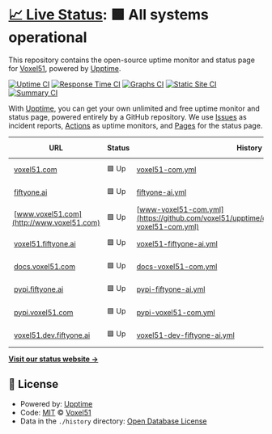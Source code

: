 # [📈 Live Status](https://upptime.voxel51.com): <!--live status--> **🟩 All systems operational**

This repository contains the open-source uptime monitor and status page for [Voxel51](https://voxel51.com), powered by [Upptime](https://github.com/upptime/upptime).

[![Uptime CI](https://github.com/voxel51/upptime/workflows/Uptime%20CI/badge.svg)](https://github.com/voxel51/upptime/actions?query=workflow%3A%22Uptime+CI%22)
[![Response Time CI](https://github.com/voxel51/upptime/workflows/Response%20Time%20CI/badge.svg)](https://github.com/voxel51/upptime/actions?query=workflow%3A%22Response+Time+CI%22)
[![Graphs CI](https://github.com/voxel51/upptime/workflows/Graphs%20CI/badge.svg)](https://github.com/voxel51/upptime/actions?query=workflow%3A%22Graphs+CI%22)
[![Static Site CI](https://github.com/voxel51/upptime/workflows/Static%20Site%20CI/badge.svg)](https://github.com/voxel51/upptime/actions?query=workflow%3A%22Static+Site+CI%22)
[![Summary CI](https://github.com/voxel51/upptime/workflows/Summary%20CI/badge.svg)](https://github.com/voxel51/upptime/actions?query=workflow%3A%22Summary+CI%22)

With [Upptime](https://upptime.js.org), you can get your own unlimited and free uptime monitor and status page, powered entirely by a GitHub repository. We use [Issues](https://github.com/voxel51/upptime/issues) as incident reports, [Actions](https://github.com/voxel51/upptime/actions) as uptime monitors, and [Pages](https://upptime.voxel51.com) for the status page.

<!--start: status pages-->
<!-- This summary is generated by Upptime (https://github.com/upptime/upptime) -->
<!-- Do not edit this manually, your changes will be overwritten -->
<!-- prettier-ignore -->
| URL | Status | History | Response Time | Uptime |
| --- | ------ | ------- | ------------- | ------ |
| <img alt="" src="https://icons.duckduckgo.com/ip3/voxel51.com.ico" height="13"> [voxel51.com](https://voxel51.com) | 🟩 Up | [voxel51-com.yml](https://github.com/voxel51/upptime/commits/HEAD/history/voxel51-com.yml) | <details><summary><img alt="Response time graph" src="./graphs/voxel51-com/response-time-week.png" height="20"> 302ms</summary><br><a href="https://upptime.voxel51.com/history/voxel51-com"><img alt="Response time 197" src="https://img.shields.io/endpoint?url=https%3A%2F%2Fraw.githubusercontent.com%2Fvoxel51%2Fupptime%2FHEAD%2Fapi%2Fvoxel51-com%2Fresponse-time.json"></a><br><a href="https://upptime.voxel51.com/history/voxel51-com"><img alt="24-hour response time 294" src="https://img.shields.io/endpoint?url=https%3A%2F%2Fraw.githubusercontent.com%2Fvoxel51%2Fupptime%2FHEAD%2Fapi%2Fvoxel51-com%2Fresponse-time-day.json"></a><br><a href="https://upptime.voxel51.com/history/voxel51-com"><img alt="7-day response time 302" src="https://img.shields.io/endpoint?url=https%3A%2F%2Fraw.githubusercontent.com%2Fvoxel51%2Fupptime%2FHEAD%2Fapi%2Fvoxel51-com%2Fresponse-time-week.json"></a><br><a href="https://upptime.voxel51.com/history/voxel51-com"><img alt="30-day response time 359" src="https://img.shields.io/endpoint?url=https%3A%2F%2Fraw.githubusercontent.com%2Fvoxel51%2Fupptime%2FHEAD%2Fapi%2Fvoxel51-com%2Fresponse-time-month.json"></a><br><a href="https://upptime.voxel51.com/history/voxel51-com"><img alt="1-year response time 197" src="https://img.shields.io/endpoint?url=https%3A%2F%2Fraw.githubusercontent.com%2Fvoxel51%2Fupptime%2FHEAD%2Fapi%2Fvoxel51-com%2Fresponse-time-year.json"></a></details> | <details><summary><a href="https://upptime.voxel51.com/history/voxel51-com">100.00%</a></summary><a href="https://upptime.voxel51.com/history/voxel51-com"><img alt="All-time uptime 100.00%" src="https://img.shields.io/endpoint?url=https%3A%2F%2Fraw.githubusercontent.com%2Fvoxel51%2Fupptime%2FHEAD%2Fapi%2Fvoxel51-com%2Fuptime.json"></a><br><a href="https://upptime.voxel51.com/history/voxel51-com"><img alt="24-hour uptime 100.00%" src="https://img.shields.io/endpoint?url=https%3A%2F%2Fraw.githubusercontent.com%2Fvoxel51%2Fupptime%2FHEAD%2Fapi%2Fvoxel51-com%2Fuptime-day.json"></a><br><a href="https://upptime.voxel51.com/history/voxel51-com"><img alt="7-day uptime 100.00%" src="https://img.shields.io/endpoint?url=https%3A%2F%2Fraw.githubusercontent.com%2Fvoxel51%2Fupptime%2FHEAD%2Fapi%2Fvoxel51-com%2Fuptime-week.json"></a><br><a href="https://upptime.voxel51.com/history/voxel51-com"><img alt="30-day uptime 100.00%" src="https://img.shields.io/endpoint?url=https%3A%2F%2Fraw.githubusercontent.com%2Fvoxel51%2Fupptime%2FHEAD%2Fapi%2Fvoxel51-com%2Fuptime-month.json"></a><br><a href="https://upptime.voxel51.com/history/voxel51-com"><img alt="1-year uptime 100.00%" src="https://img.shields.io/endpoint?url=https%3A%2F%2Fraw.githubusercontent.com%2Fvoxel51%2Fupptime%2FHEAD%2Fapi%2Fvoxel51-com%2Fuptime-year.json"></a></details>
| <img alt="" src="https://icons.duckduckgo.com/ip3/fiftyone.ai.ico" height="13"> [fiftyone.ai](https://fiftyone.ai) | 🟩 Up | [fiftyone-ai.yml](https://github.com/voxel51/upptime/commits/HEAD/history/fiftyone-ai.yml) | <details><summary><img alt="Response time graph" src="./graphs/fiftyone-ai/response-time-week.png" height="20"> 302ms</summary><br><a href="https://upptime.voxel51.com/history/fiftyone-ai"><img alt="Response time 246" src="https://img.shields.io/endpoint?url=https%3A%2F%2Fraw.githubusercontent.com%2Fvoxel51%2Fupptime%2FHEAD%2Fapi%2Ffiftyone-ai%2Fresponse-time.json"></a><br><a href="https://upptime.voxel51.com/history/fiftyone-ai"><img alt="24-hour response time 274" src="https://img.shields.io/endpoint?url=https%3A%2F%2Fraw.githubusercontent.com%2Fvoxel51%2Fupptime%2FHEAD%2Fapi%2Ffiftyone-ai%2Fresponse-time-day.json"></a><br><a href="https://upptime.voxel51.com/history/fiftyone-ai"><img alt="7-day response time 302" src="https://img.shields.io/endpoint?url=https%3A%2F%2Fraw.githubusercontent.com%2Fvoxel51%2Fupptime%2FHEAD%2Fapi%2Ffiftyone-ai%2Fresponse-time-week.json"></a><br><a href="https://upptime.voxel51.com/history/fiftyone-ai"><img alt="30-day response time 413" src="https://img.shields.io/endpoint?url=https%3A%2F%2Fraw.githubusercontent.com%2Fvoxel51%2Fupptime%2FHEAD%2Fapi%2Ffiftyone-ai%2Fresponse-time-month.json"></a><br><a href="https://upptime.voxel51.com/history/fiftyone-ai"><img alt="1-year response time 246" src="https://img.shields.io/endpoint?url=https%3A%2F%2Fraw.githubusercontent.com%2Fvoxel51%2Fupptime%2FHEAD%2Fapi%2Ffiftyone-ai%2Fresponse-time-year.json"></a></details> | <details><summary><a href="https://upptime.voxel51.com/history/fiftyone-ai">100.00%</a></summary><a href="https://upptime.voxel51.com/history/fiftyone-ai"><img alt="All-time uptime 100.00%" src="https://img.shields.io/endpoint?url=https%3A%2F%2Fraw.githubusercontent.com%2Fvoxel51%2Fupptime%2FHEAD%2Fapi%2Ffiftyone-ai%2Fuptime.json"></a><br><a href="https://upptime.voxel51.com/history/fiftyone-ai"><img alt="24-hour uptime 100.00%" src="https://img.shields.io/endpoint?url=https%3A%2F%2Fraw.githubusercontent.com%2Fvoxel51%2Fupptime%2FHEAD%2Fapi%2Ffiftyone-ai%2Fuptime-day.json"></a><br><a href="https://upptime.voxel51.com/history/fiftyone-ai"><img alt="7-day uptime 100.00%" src="https://img.shields.io/endpoint?url=https%3A%2F%2Fraw.githubusercontent.com%2Fvoxel51%2Fupptime%2FHEAD%2Fapi%2Ffiftyone-ai%2Fuptime-week.json"></a><br><a href="https://upptime.voxel51.com/history/fiftyone-ai"><img alt="30-day uptime 100.00%" src="https://img.shields.io/endpoint?url=https%3A%2F%2Fraw.githubusercontent.com%2Fvoxel51%2Fupptime%2FHEAD%2Fapi%2Ffiftyone-ai%2Fuptime-month.json"></a><br><a href="https://upptime.voxel51.com/history/fiftyone-ai"><img alt="1-year uptime 100.00%" src="https://img.shields.io/endpoint?url=https%3A%2F%2Fraw.githubusercontent.com%2Fvoxel51%2Fupptime%2FHEAD%2Fapi%2Ffiftyone-ai%2Fuptime-year.json"></a></details>
| <img alt="" src="https://icons.duckduckgo.com/ip3/www.voxel51.com.ico" height="13"> [www.voxel51.com](http://www.voxel51.com) | 🟩 Up | [www-voxel51-com.yml](https://github.com/voxel51/upptime/commits/HEAD/history/www-voxel51-com.yml) | <details><summary><img alt="Response time graph" src="./graphs/www-voxel51-com/response-time-week.png" height="20"> 1026ms</summary><br><a href="https://upptime.voxel51.com/history/www-voxel51-com"><img alt="Response time 308" src="https://img.shields.io/endpoint?url=https%3A%2F%2Fraw.githubusercontent.com%2Fvoxel51%2Fupptime%2FHEAD%2Fapi%2Fwww-voxel51-com%2Fresponse-time.json"></a><br><a href="https://upptime.voxel51.com/history/www-voxel51-com"><img alt="24-hour response time 637" src="https://img.shields.io/endpoint?url=https%3A%2F%2Fraw.githubusercontent.com%2Fvoxel51%2Fupptime%2FHEAD%2Fapi%2Fwww-voxel51-com%2Fresponse-time-day.json"></a><br><a href="https://upptime.voxel51.com/history/www-voxel51-com"><img alt="7-day response time 1026" src="https://img.shields.io/endpoint?url=https%3A%2F%2Fraw.githubusercontent.com%2Fvoxel51%2Fupptime%2FHEAD%2Fapi%2Fwww-voxel51-com%2Fresponse-time-week.json"></a><br><a href="https://upptime.voxel51.com/history/www-voxel51-com"><img alt="30-day response time 785" src="https://img.shields.io/endpoint?url=https%3A%2F%2Fraw.githubusercontent.com%2Fvoxel51%2Fupptime%2FHEAD%2Fapi%2Fwww-voxel51-com%2Fresponse-time-month.json"></a><br><a href="https://upptime.voxel51.com/history/www-voxel51-com"><img alt="1-year response time 308" src="https://img.shields.io/endpoint?url=https%3A%2F%2Fraw.githubusercontent.com%2Fvoxel51%2Fupptime%2FHEAD%2Fapi%2Fwww-voxel51-com%2Fresponse-time-year.json"></a></details> | <details><summary><a href="https://upptime.voxel51.com/history/www-voxel51-com">100.00%</a></summary><a href="https://upptime.voxel51.com/history/www-voxel51-com"><img alt="All-time uptime 100.00%" src="https://img.shields.io/endpoint?url=https%3A%2F%2Fraw.githubusercontent.com%2Fvoxel51%2Fupptime%2FHEAD%2Fapi%2Fwww-voxel51-com%2Fuptime.json"></a><br><a href="https://upptime.voxel51.com/history/www-voxel51-com"><img alt="24-hour uptime 100.00%" src="https://img.shields.io/endpoint?url=https%3A%2F%2Fraw.githubusercontent.com%2Fvoxel51%2Fupptime%2FHEAD%2Fapi%2Fwww-voxel51-com%2Fuptime-day.json"></a><br><a href="https://upptime.voxel51.com/history/www-voxel51-com"><img alt="7-day uptime 100.00%" src="https://img.shields.io/endpoint?url=https%3A%2F%2Fraw.githubusercontent.com%2Fvoxel51%2Fupptime%2FHEAD%2Fapi%2Fwww-voxel51-com%2Fuptime-week.json"></a><br><a href="https://upptime.voxel51.com/history/www-voxel51-com"><img alt="30-day uptime 100.00%" src="https://img.shields.io/endpoint?url=https%3A%2F%2Fraw.githubusercontent.com%2Fvoxel51%2Fupptime%2FHEAD%2Fapi%2Fwww-voxel51-com%2Fuptime-month.json"></a><br><a href="https://upptime.voxel51.com/history/www-voxel51-com"><img alt="1-year uptime 100.00%" src="https://img.shields.io/endpoint?url=https%3A%2F%2Fraw.githubusercontent.com%2Fvoxel51%2Fupptime%2FHEAD%2Fapi%2Fwww-voxel51-com%2Fuptime-year.json"></a></details>
| <img alt="" src="https://icons.duckduckgo.com/ip3/voxel51.fiftyone.ai.ico" height="13"> [voxel51.fiftyone.ai](https://voxel51.fiftyone.ai) | 🟩 Up | [voxel51-fiftyone-ai.yml](https://github.com/voxel51/upptime/commits/HEAD/history/voxel51-fiftyone-ai.yml) | <details><summary><img alt="Response time graph" src="./graphs/voxel51-fiftyone-ai/response-time-week.png" height="20"> 297ms</summary><br><a href="https://upptime.voxel51.com/history/voxel51-fiftyone-ai"><img alt="Response time 295" src="https://img.shields.io/endpoint?url=https%3A%2F%2Fraw.githubusercontent.com%2Fvoxel51%2Fupptime%2FHEAD%2Fapi%2Fvoxel51-fiftyone-ai%2Fresponse-time.json"></a><br><a href="https://upptime.voxel51.com/history/voxel51-fiftyone-ai"><img alt="24-hour response time 276" src="https://img.shields.io/endpoint?url=https%3A%2F%2Fraw.githubusercontent.com%2Fvoxel51%2Fupptime%2FHEAD%2Fapi%2Fvoxel51-fiftyone-ai%2Fresponse-time-day.json"></a><br><a href="https://upptime.voxel51.com/history/voxel51-fiftyone-ai"><img alt="7-day response time 297" src="https://img.shields.io/endpoint?url=https%3A%2F%2Fraw.githubusercontent.com%2Fvoxel51%2Fupptime%2FHEAD%2Fapi%2Fvoxel51-fiftyone-ai%2Fresponse-time-week.json"></a><br><a href="https://upptime.voxel51.com/history/voxel51-fiftyone-ai"><img alt="30-day response time 285" src="https://img.shields.io/endpoint?url=https%3A%2F%2Fraw.githubusercontent.com%2Fvoxel51%2Fupptime%2FHEAD%2Fapi%2Fvoxel51-fiftyone-ai%2Fresponse-time-month.json"></a><br><a href="https://upptime.voxel51.com/history/voxel51-fiftyone-ai"><img alt="1-year response time 295" src="https://img.shields.io/endpoint?url=https%3A%2F%2Fraw.githubusercontent.com%2Fvoxel51%2Fupptime%2FHEAD%2Fapi%2Fvoxel51-fiftyone-ai%2Fresponse-time-year.json"></a></details> | <details><summary><a href="https://upptime.voxel51.com/history/voxel51-fiftyone-ai">100.00%</a></summary><a href="https://upptime.voxel51.com/history/voxel51-fiftyone-ai"><img alt="All-time uptime 99.99%" src="https://img.shields.io/endpoint?url=https%3A%2F%2Fraw.githubusercontent.com%2Fvoxel51%2Fupptime%2FHEAD%2Fapi%2Fvoxel51-fiftyone-ai%2Fuptime.json"></a><br><a href="https://upptime.voxel51.com/history/voxel51-fiftyone-ai"><img alt="24-hour uptime 100.00%" src="https://img.shields.io/endpoint?url=https%3A%2F%2Fraw.githubusercontent.com%2Fvoxel51%2Fupptime%2FHEAD%2Fapi%2Fvoxel51-fiftyone-ai%2Fuptime-day.json"></a><br><a href="https://upptime.voxel51.com/history/voxel51-fiftyone-ai"><img alt="7-day uptime 100.00%" src="https://img.shields.io/endpoint?url=https%3A%2F%2Fraw.githubusercontent.com%2Fvoxel51%2Fupptime%2FHEAD%2Fapi%2Fvoxel51-fiftyone-ai%2Fuptime-week.json"></a><br><a href="https://upptime.voxel51.com/history/voxel51-fiftyone-ai"><img alt="30-day uptime 100.00%" src="https://img.shields.io/endpoint?url=https%3A%2F%2Fraw.githubusercontent.com%2Fvoxel51%2Fupptime%2FHEAD%2Fapi%2Fvoxel51-fiftyone-ai%2Fuptime-month.json"></a><br><a href="https://upptime.voxel51.com/history/voxel51-fiftyone-ai"><img alt="1-year uptime 99.99%" src="https://img.shields.io/endpoint?url=https%3A%2F%2Fraw.githubusercontent.com%2Fvoxel51%2Fupptime%2FHEAD%2Fapi%2Fvoxel51-fiftyone-ai%2Fuptime-year.json"></a></details>
| <img alt="" src="https://icons.duckduckgo.com/ip3/docs.voxel51.com.ico" height="13"> [docs.voxel51.com](https://docs.voxel51.com) | 🟩 Up | [docs-voxel51-com.yml](https://github.com/voxel51/upptime/commits/HEAD/history/docs-voxel51-com.yml) | <details><summary><img alt="Response time graph" src="./graphs/docs-voxel51-com/response-time-week.png" height="20"> 53ms</summary><br><a href="https://upptime.voxel51.com/history/docs-voxel51-com"><img alt="Response time 135" src="https://img.shields.io/endpoint?url=https%3A%2F%2Fraw.githubusercontent.com%2Fvoxel51%2Fupptime%2FHEAD%2Fapi%2Fdocs-voxel51-com%2Fresponse-time.json"></a><br><a href="https://upptime.voxel51.com/history/docs-voxel51-com"><img alt="24-hour response time 51" src="https://img.shields.io/endpoint?url=https%3A%2F%2Fraw.githubusercontent.com%2Fvoxel51%2Fupptime%2FHEAD%2Fapi%2Fdocs-voxel51-com%2Fresponse-time-day.json"></a><br><a href="https://upptime.voxel51.com/history/docs-voxel51-com"><img alt="7-day response time 53" src="https://img.shields.io/endpoint?url=https%3A%2F%2Fraw.githubusercontent.com%2Fvoxel51%2Fupptime%2FHEAD%2Fapi%2Fdocs-voxel51-com%2Fresponse-time-week.json"></a><br><a href="https://upptime.voxel51.com/history/docs-voxel51-com"><img alt="30-day response time 63" src="https://img.shields.io/endpoint?url=https%3A%2F%2Fraw.githubusercontent.com%2Fvoxel51%2Fupptime%2FHEAD%2Fapi%2Fdocs-voxel51-com%2Fresponse-time-month.json"></a><br><a href="https://upptime.voxel51.com/history/docs-voxel51-com"><img alt="1-year response time 135" src="https://img.shields.io/endpoint?url=https%3A%2F%2Fraw.githubusercontent.com%2Fvoxel51%2Fupptime%2FHEAD%2Fapi%2Fdocs-voxel51-com%2Fresponse-time-year.json"></a></details> | <details><summary><a href="https://upptime.voxel51.com/history/docs-voxel51-com">100.00%</a></summary><a href="https://upptime.voxel51.com/history/docs-voxel51-com"><img alt="All-time uptime 100.00%" src="https://img.shields.io/endpoint?url=https%3A%2F%2Fraw.githubusercontent.com%2Fvoxel51%2Fupptime%2FHEAD%2Fapi%2Fdocs-voxel51-com%2Fuptime.json"></a><br><a href="https://upptime.voxel51.com/history/docs-voxel51-com"><img alt="24-hour uptime 100.00%" src="https://img.shields.io/endpoint?url=https%3A%2F%2Fraw.githubusercontent.com%2Fvoxel51%2Fupptime%2FHEAD%2Fapi%2Fdocs-voxel51-com%2Fuptime-day.json"></a><br><a href="https://upptime.voxel51.com/history/docs-voxel51-com"><img alt="7-day uptime 100.00%" src="https://img.shields.io/endpoint?url=https%3A%2F%2Fraw.githubusercontent.com%2Fvoxel51%2Fupptime%2FHEAD%2Fapi%2Fdocs-voxel51-com%2Fuptime-week.json"></a><br><a href="https://upptime.voxel51.com/history/docs-voxel51-com"><img alt="30-day uptime 100.00%" src="https://img.shields.io/endpoint?url=https%3A%2F%2Fraw.githubusercontent.com%2Fvoxel51%2Fupptime%2FHEAD%2Fapi%2Fdocs-voxel51-com%2Fuptime-month.json"></a><br><a href="https://upptime.voxel51.com/history/docs-voxel51-com"><img alt="1-year uptime 100.00%" src="https://img.shields.io/endpoint?url=https%3A%2F%2Fraw.githubusercontent.com%2Fvoxel51%2Fupptime%2FHEAD%2Fapi%2Fdocs-voxel51-com%2Fuptime-year.json"></a></details>
| <img alt="" src="https://icons.duckduckgo.com/ip3/pypi.fiftyone.ai.ico" height="13"> [pypi.fiftyone.ai](https://pypi.fiftyone.ai) | 🟩 Up | [pypi-fiftyone-ai.yml](https://github.com/voxel51/upptime/commits/HEAD/history/pypi-fiftyone-ai.yml) | <details><summary><img alt="Response time graph" src="./graphs/pypi-fiftyone-ai/response-time-week.png" height="20"> 238ms</summary><br><a href="https://upptime.voxel51.com/history/pypi-fiftyone-ai"><img alt="Response time 260" src="https://img.shields.io/endpoint?url=https%3A%2F%2Fraw.githubusercontent.com%2Fvoxel51%2Fupptime%2FHEAD%2Fapi%2Fpypi-fiftyone-ai%2Fresponse-time.json"></a><br><a href="https://upptime.voxel51.com/history/pypi-fiftyone-ai"><img alt="24-hour response time 193" src="https://img.shields.io/endpoint?url=https%3A%2F%2Fraw.githubusercontent.com%2Fvoxel51%2Fupptime%2FHEAD%2Fapi%2Fpypi-fiftyone-ai%2Fresponse-time-day.json"></a><br><a href="https://upptime.voxel51.com/history/pypi-fiftyone-ai"><img alt="7-day response time 238" src="https://img.shields.io/endpoint?url=https%3A%2F%2Fraw.githubusercontent.com%2Fvoxel51%2Fupptime%2FHEAD%2Fapi%2Fpypi-fiftyone-ai%2Fresponse-time-week.json"></a><br><a href="https://upptime.voxel51.com/history/pypi-fiftyone-ai"><img alt="30-day response time 248" src="https://img.shields.io/endpoint?url=https%3A%2F%2Fraw.githubusercontent.com%2Fvoxel51%2Fupptime%2FHEAD%2Fapi%2Fpypi-fiftyone-ai%2Fresponse-time-month.json"></a><br><a href="https://upptime.voxel51.com/history/pypi-fiftyone-ai"><img alt="1-year response time 260" src="https://img.shields.io/endpoint?url=https%3A%2F%2Fraw.githubusercontent.com%2Fvoxel51%2Fupptime%2FHEAD%2Fapi%2Fpypi-fiftyone-ai%2Fresponse-time-year.json"></a></details> | <details><summary><a href="https://upptime.voxel51.com/history/pypi-fiftyone-ai">100.00%</a></summary><a href="https://upptime.voxel51.com/history/pypi-fiftyone-ai"><img alt="All-time uptime 99.99%" src="https://img.shields.io/endpoint?url=https%3A%2F%2Fraw.githubusercontent.com%2Fvoxel51%2Fupptime%2FHEAD%2Fapi%2Fpypi-fiftyone-ai%2Fuptime.json"></a><br><a href="https://upptime.voxel51.com/history/pypi-fiftyone-ai"><img alt="24-hour uptime 100.00%" src="https://img.shields.io/endpoint?url=https%3A%2F%2Fraw.githubusercontent.com%2Fvoxel51%2Fupptime%2FHEAD%2Fapi%2Fpypi-fiftyone-ai%2Fuptime-day.json"></a><br><a href="https://upptime.voxel51.com/history/pypi-fiftyone-ai"><img alt="7-day uptime 100.00%" src="https://img.shields.io/endpoint?url=https%3A%2F%2Fraw.githubusercontent.com%2Fvoxel51%2Fupptime%2FHEAD%2Fapi%2Fpypi-fiftyone-ai%2Fuptime-week.json"></a><br><a href="https://upptime.voxel51.com/history/pypi-fiftyone-ai"><img alt="30-day uptime 100.00%" src="https://img.shields.io/endpoint?url=https%3A%2F%2Fraw.githubusercontent.com%2Fvoxel51%2Fupptime%2FHEAD%2Fapi%2Fpypi-fiftyone-ai%2Fuptime-month.json"></a><br><a href="https://upptime.voxel51.com/history/pypi-fiftyone-ai"><img alt="1-year uptime 99.99%" src="https://img.shields.io/endpoint?url=https%3A%2F%2Fraw.githubusercontent.com%2Fvoxel51%2Fupptime%2FHEAD%2Fapi%2Fpypi-fiftyone-ai%2Fuptime-year.json"></a></details>
| <img alt="" src="https://icons.duckduckgo.com/ip3/pypi.voxel51.com.ico" height="13"> [pypi.voxel51.com](https://pypi.voxel51.com) | 🟩 Up | [pypi-voxel51-com.yml](https://github.com/voxel51/upptime/commits/HEAD/history/pypi-voxel51-com.yml) | <details><summary><img alt="Response time graph" src="./graphs/pypi-voxel51-com/response-time-week.png" height="20"> 202ms</summary><br><a href="https://upptime.voxel51.com/history/pypi-voxel51-com"><img alt="Response time 206" src="https://img.shields.io/endpoint?url=https%3A%2F%2Fraw.githubusercontent.com%2Fvoxel51%2Fupptime%2FHEAD%2Fapi%2Fpypi-voxel51-com%2Fresponse-time.json"></a><br><a href="https://upptime.voxel51.com/history/pypi-voxel51-com"><img alt="24-hour response time 204" src="https://img.shields.io/endpoint?url=https%3A%2F%2Fraw.githubusercontent.com%2Fvoxel51%2Fupptime%2FHEAD%2Fapi%2Fpypi-voxel51-com%2Fresponse-time-day.json"></a><br><a href="https://upptime.voxel51.com/history/pypi-voxel51-com"><img alt="7-day response time 202" src="https://img.shields.io/endpoint?url=https%3A%2F%2Fraw.githubusercontent.com%2Fvoxel51%2Fupptime%2FHEAD%2Fapi%2Fpypi-voxel51-com%2Fresponse-time-week.json"></a><br><a href="https://upptime.voxel51.com/history/pypi-voxel51-com"><img alt="30-day response time 205" src="https://img.shields.io/endpoint?url=https%3A%2F%2Fraw.githubusercontent.com%2Fvoxel51%2Fupptime%2FHEAD%2Fapi%2Fpypi-voxel51-com%2Fresponse-time-month.json"></a><br><a href="https://upptime.voxel51.com/history/pypi-voxel51-com"><img alt="1-year response time 206" src="https://img.shields.io/endpoint?url=https%3A%2F%2Fraw.githubusercontent.com%2Fvoxel51%2Fupptime%2FHEAD%2Fapi%2Fpypi-voxel51-com%2Fresponse-time-year.json"></a></details> | <details><summary><a href="https://upptime.voxel51.com/history/pypi-voxel51-com">100.00%</a></summary><a href="https://upptime.voxel51.com/history/pypi-voxel51-com"><img alt="All-time uptime 99.99%" src="https://img.shields.io/endpoint?url=https%3A%2F%2Fraw.githubusercontent.com%2Fvoxel51%2Fupptime%2FHEAD%2Fapi%2Fpypi-voxel51-com%2Fuptime.json"></a><br><a href="https://upptime.voxel51.com/history/pypi-voxel51-com"><img alt="24-hour uptime 100.00%" src="https://img.shields.io/endpoint?url=https%3A%2F%2Fraw.githubusercontent.com%2Fvoxel51%2Fupptime%2FHEAD%2Fapi%2Fpypi-voxel51-com%2Fuptime-day.json"></a><br><a href="https://upptime.voxel51.com/history/pypi-voxel51-com"><img alt="7-day uptime 100.00%" src="https://img.shields.io/endpoint?url=https%3A%2F%2Fraw.githubusercontent.com%2Fvoxel51%2Fupptime%2FHEAD%2Fapi%2Fpypi-voxel51-com%2Fuptime-week.json"></a><br><a href="https://upptime.voxel51.com/history/pypi-voxel51-com"><img alt="30-day uptime 100.00%" src="https://img.shields.io/endpoint?url=https%3A%2F%2Fraw.githubusercontent.com%2Fvoxel51%2Fupptime%2FHEAD%2Fapi%2Fpypi-voxel51-com%2Fuptime-month.json"></a><br><a href="https://upptime.voxel51.com/history/pypi-voxel51-com"><img alt="1-year uptime 99.99%" src="https://img.shields.io/endpoint?url=https%3A%2F%2Fraw.githubusercontent.com%2Fvoxel51%2Fupptime%2FHEAD%2Fapi%2Fpypi-voxel51-com%2Fuptime-year.json"></a></details>
| <img alt="" src="https://icons.duckduckgo.com/ip3/voxel51.dev.fiftyone.ai.ico" height="13"> [voxel51.dev.fiftyone.ai](https://voxel51.dev.fiftyone.ai) | 🟩 Up | [voxel51-dev-fiftyone-ai.yml](https://github.com/voxel51/upptime/commits/HEAD/history/voxel51-dev-fiftyone-ai.yml) | <details><summary><img alt="Response time graph" src="./graphs/voxel51-dev-fiftyone-ai/response-time-week.png" height="20"> 340ms</summary><br><a href="https://upptime.voxel51.com/history/voxel51-dev-fiftyone-ai"><img alt="Response time 313" src="https://img.shields.io/endpoint?url=https%3A%2F%2Fraw.githubusercontent.com%2Fvoxel51%2Fupptime%2FHEAD%2Fapi%2Fvoxel51-dev-fiftyone-ai%2Fresponse-time.json"></a><br><a href="https://upptime.voxel51.com/history/voxel51-dev-fiftyone-ai"><img alt="24-hour response time 308" src="https://img.shields.io/endpoint?url=https%3A%2F%2Fraw.githubusercontent.com%2Fvoxel51%2Fupptime%2FHEAD%2Fapi%2Fvoxel51-dev-fiftyone-ai%2Fresponse-time-day.json"></a><br><a href="https://upptime.voxel51.com/history/voxel51-dev-fiftyone-ai"><img alt="7-day response time 340" src="https://img.shields.io/endpoint?url=https%3A%2F%2Fraw.githubusercontent.com%2Fvoxel51%2Fupptime%2FHEAD%2Fapi%2Fvoxel51-dev-fiftyone-ai%2Fresponse-time-week.json"></a><br><a href="https://upptime.voxel51.com/history/voxel51-dev-fiftyone-ai"><img alt="30-day response time 310" src="https://img.shields.io/endpoint?url=https%3A%2F%2Fraw.githubusercontent.com%2Fvoxel51%2Fupptime%2FHEAD%2Fapi%2Fvoxel51-dev-fiftyone-ai%2Fresponse-time-month.json"></a><br><a href="https://upptime.voxel51.com/history/voxel51-dev-fiftyone-ai"><img alt="1-year response time 313" src="https://img.shields.io/endpoint?url=https%3A%2F%2Fraw.githubusercontent.com%2Fvoxel51%2Fupptime%2FHEAD%2Fapi%2Fvoxel51-dev-fiftyone-ai%2Fresponse-time-year.json"></a></details> | <details><summary><a href="https://upptime.voxel51.com/history/voxel51-dev-fiftyone-ai">100.00%</a></summary><a href="https://upptime.voxel51.com/history/voxel51-dev-fiftyone-ai"><img alt="All-time uptime 99.93%" src="https://img.shields.io/endpoint?url=https%3A%2F%2Fraw.githubusercontent.com%2Fvoxel51%2Fupptime%2FHEAD%2Fapi%2Fvoxel51-dev-fiftyone-ai%2Fuptime.json"></a><br><a href="https://upptime.voxel51.com/history/voxel51-dev-fiftyone-ai"><img alt="24-hour uptime 100.00%" src="https://img.shields.io/endpoint?url=https%3A%2F%2Fraw.githubusercontent.com%2Fvoxel51%2Fupptime%2FHEAD%2Fapi%2Fvoxel51-dev-fiftyone-ai%2Fuptime-day.json"></a><br><a href="https://upptime.voxel51.com/history/voxel51-dev-fiftyone-ai"><img alt="7-day uptime 100.00%" src="https://img.shields.io/endpoint?url=https%3A%2F%2Fraw.githubusercontent.com%2Fvoxel51%2Fupptime%2FHEAD%2Fapi%2Fvoxel51-dev-fiftyone-ai%2Fuptime-week.json"></a><br><a href="https://upptime.voxel51.com/history/voxel51-dev-fiftyone-ai"><img alt="30-day uptime 100.00%" src="https://img.shields.io/endpoint?url=https%3A%2F%2Fraw.githubusercontent.com%2Fvoxel51%2Fupptime%2FHEAD%2Fapi%2Fvoxel51-dev-fiftyone-ai%2Fuptime-month.json"></a><br><a href="https://upptime.voxel51.com/history/voxel51-dev-fiftyone-ai"><img alt="1-year uptime 99.93%" src="https://img.shields.io/endpoint?url=https%3A%2F%2Fraw.githubusercontent.com%2Fvoxel51%2Fupptime%2FHEAD%2Fapi%2Fvoxel51-dev-fiftyone-ai%2Fuptime-year.json"></a></details>

<!--end: status pages-->

[**Visit our status website →**](https://upptime.voxel51.com)

## 📄 License

- Powered by: [Upptime](https://github.com/upptime/upptime)
- Code: [MIT](./LICENSE) © [Voxel51](https://voxel51.com)
- Data in the `./history` directory: [Open Database License](https://opendatacommons.org/licenses/odbl/1-0/)
